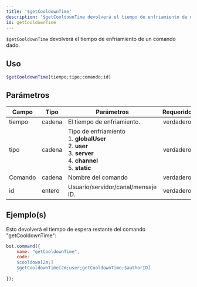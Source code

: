 ```yaml
---
title: '$getCooldownTime'
description: '$getCooldownTime devolverá el tiempo de enfriamiento de un comando determinado.'
id: getCooldownTime
---
```


`$getCooldownTime` devolverá el tiempo de enfriamiento de un comando dado.

## Uso

```php
$getCooldownTime[tiempo;tipo;comando;id]
```

## Parámetros

| Campo   | Tipo   | Parámetros                                                                                                                                                     | Requerido |
| ------- | ------ | -------------------------------------------------------------------------------------------------------------------------------------------------------------- |:---------:|
| tiempo  | cadena | El tiempo de enfriamiento.                                                                                                                                     | verdadero |
| tipo    | cadena | Tipo de enfriamiento <br /> 1. **globalUser** <br /> 2. **user** <br /> 3. **server** <br /> 4. **channel** <br /> 5. **static** | verdadero |
| Comando | cadena | Nombre del comando                                                                                                                                             | verdadero |
| id      | entero | Usuario/servidor/canal/mensaje ID.                                                                                                                             | verdadero |

## Ejemplo(s)

Esto devolverá el tiempo de espera restante del comando "getCooldownTime":

```javascript
bot.command({
    name: "getCooldownTime",
    code: `
    $cooldown[2m;]
    $getCooldownTime[2m;user;getCooldownTime;$authorID]
    `
});
```